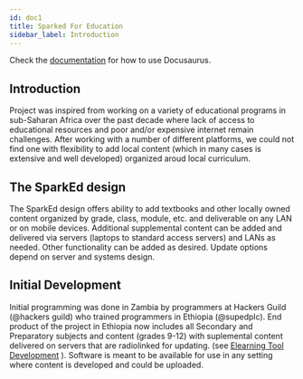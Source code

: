 ```yaml
---
id: doc1
title: Sparked For Education
sidebar_label: Introduction
---
```


Check the [documentation](https://docusaurus.io) for how to use Docusaurus.

## Introduction


Project was inspired from working on a variety of educational programs in sub-Saharan Africa over the past decade where lack of access to educational resources and poor and/or expensive internet remain challenges. After working with a number of different platforms, we could not find one with flexibility to add local content (which in many cases is extensive and well developed) organized aroud local curriculum.

## The SparkEd design


The SparkEd design offers ability to add textbooks and other locally owned content organized by grade, class, module, etc. and deliverable on any LAN or on mobile devices.  Additional supplemental content can be added and delivered via servers (laptops to standard access servers) and LANs as needed. Other functionality can be added as desired. Update options depend on server and systems design.


## Initial Development

Initial programming was done in Zambia by programmers at Hackers Guild (@hackers guild) who trained programmers in Ethiopia (@supedplc).  End product of the project in Ethiopia now includes all Secondary and Preparatory subjects and content (grades 9-12) with suplemental content delivered on servers that are radiolinked for updating.  (see [Elearning Tool Development](http://www.uab.edu/sparkmancenter/elearning-tool-development) ).  Software is meant to be available for use in any setting where content is developed and could be uploaded.


